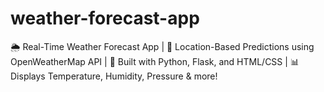 # weather-forecast-app
🌦️ Real-Time Weather Forecast App | 📍 Location-Based Predictions using OpenWeatherMap API | 🧭 Built with Python, Flask, and HTML/CSS | 📊 Displays Temperature, Humidity, Pressure &amp; more!
